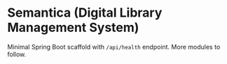 # Semantica (Digital Library Management System)
Minimal Spring Boot scaffold with `/api/health` endpoint. More modules to follow.
